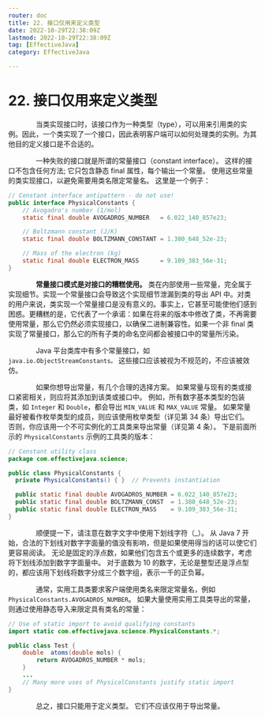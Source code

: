 ```yaml
---
router: doc
title: 22. 接口仅用来定义类型
date: 2022-10-29T22:38:09Z
lastmod: 2022-10-29T22:38:09Z
tag: [EffectiveJava]
category: EffectiveJava

---
```


# 22. 接口仅用来定义类型


　　　　当类实现接口时，该接口作为一种类型（type），可以用来引用类的实例。因此，一个类实现了一个接口，因此表明客户端可以如何处理类的实例。为其他目的定义接口是不合适的。

　　　　一种失败的接口就是所谓的常量接口（constant interface）。 这样的接口不包含任何方法; 它只包含静态 final 属性，每个输出一个常量。 使用这些常量的类实现接口，以避免需要用类名限定常量名。 这里是一个例子：

```java
// Constant interface antipattern - do not use!
public interface PhysicalConstants {
    // Avogadro's number (1/mol)
    static final double AVOGADROS_NUMBER   = 6.022_140_857e23;

    // Boltzmann constant (J/K)
    static final double BOLTZMANN_CONSTANT = 1.380_648_52e-23;

    // Mass of the electron (kg)
    static final double ELECTRON_MASS      = 9.109_383_56e-31;
}
```

　　　　**常量接口模式是对接口的糟糕使用。**  类在内部使用一些常量，完全属于实现细节。实现一个常量接口会导致这个实现细节泄漏到类的导出 API 中。对类的用户来说，类实现一个常量接口是没有意义的。事实上，它甚至可能使他们感到困惑。更糟糕的是，它代表了一个承诺：如果在将来的版本中修改了类，不再需要使用常量，那么它仍然必须实现接口，以确保二进制兼容性。如果一个非 final 类实现了常量接口，那么它的所有子类的命名空间都会被接口中的常量所污染。

　　　　Java 平台类库中有多个常量接口，如 `java.io.ObjectStreamConstants。` 这些接口应该被视为不规范的，不应该被效仿。

　　　　如果你想导出常量，有几个合理的选择方案。 如果常量与现有的类或接口紧密相关，则应将其添加到该类或接口中。 例如，所有数字基本类型的包装类，如 `Integer` 和 `Double`，都会导出 `MIN_VALUE` 和 `MAX_VALUE` 常量。 如果常量最好被看作枚举类型的成员，则应该使用枚举类型（详见第 34 条）导出它们。 否则，你应该用一个不可实例化的工具类来导出常量（详见第 4 条）。 下是前面所示的 `PhysicalConstants` 示例的工具类的版本：

```java
// Constant utility class
package com.effectivejava.science;

public class PhysicalConstants {
  private PhysicalConstants() { }  // Prevents instantiation

  public static final double AVOGADROS_NUMBER = 6.022_140_857e23;
  public static final double BOLTZMANN_CONST  = 1.380_648_52e-23;
  public static final double ELECTRON_MASS    = 9.109_383_56e-31;
}
```

　　　　顺便提一下，请注意在数字文字中使用下划线字符（_）。 从 Java 7 开始，合法的下划线对数字字面量的值没有影响，但是如果使用得当的话可以使它们更容易阅读。 无论是固定的浮点数，如果他们包含五个或更多的连续数字，考虑将下划线添加到数字字面量中。 对于底数为 10 的数字，无论是整型还是浮点型的，都应该用下划线将数字分成三个数字组，表示一千的正负幂。

　　　　通常，实用工具类要求客户端使用类名来限定常量名，例如 `PhysicalConstants.AVOGADROS_NUMBER`。 如果大量使用实用工具类导出的常量，则通过使用静态导入来限定具有类名的常量：

```java
// Use of static import to avoid qualifying constants
import static com.effectivejava.science.PhysicalConstants.*;

public class Test {
    double  atoms(double mols) {
        return AVOGADROS_NUMBER * mols;
    }
    ...
    // Many more uses of PhysicalConstants justify static import
}
```

　　　　总之，接口只能用于定义类型。 它们不应该仅用于导出常量。
